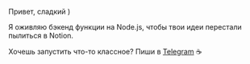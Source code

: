Привет, сладкий )


Я оживляю бэкенд функции на Node.js, чтобы твои идеи перестали пылиться в Notion.

Хочешь запустить что-то классное? Пиши в [Telegram](https://t.me/Ward009) ☕
